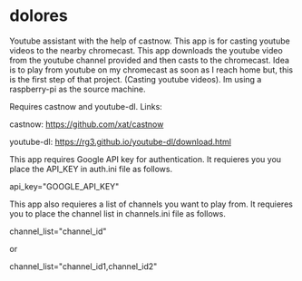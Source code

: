 # dolores
Youtube assistant with the help of castnow.
This app is for casting youtube videos to the nearby chromecast. This app downloads the youtube video from the youtube channel provided
and then casts to the chromecast. Idea is to play from youtube on my chromecast as soon as I reach home but, this is the first step 
of that project. (Casting youtube videos). Im using a raspberry-pi as the source machine.

Requires castnow and youtube-dl. Links:

castnow: https://github.com/xat/castnow

youtube-dl: https://rg3.github.io/youtube-dl/download.html

This app requires Google API key for authentication. It requieres you you place the API_KEY in auth.ini file as follows.

api_key="GOOGLE_API_KEY"

This app also requieres a list of channels you want to play from. 
It requieres you to place the channel list in channels.ini file as follows.

channel_list="channel_id"

or 

channel_list="channel_id1,channel_id2"
